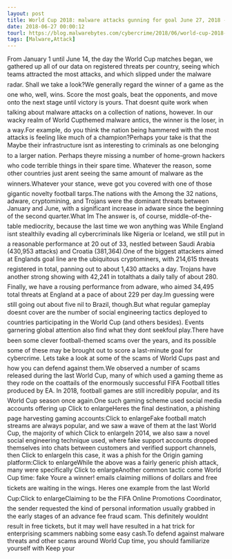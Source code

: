 ```yaml
---
layout: post
title: World Cup 2018: malware attacks gunning for goal June 27, 2018 - The World Cup is in full swing, and attackers are busy both on and off the pitch. Which of the competing nations are under fire from malware authors? Read on to find out.CONTINUE READING
date: 2018-06-27 00:00:12
tourl: https://blog.malwarebytes.com/cybercrime/2018/06/world-cup-2018-malware-attacks-gunning-for-goal/
tags: [Malware,Attack]
---
```

From January 1 until June 14, the day the World Cup matches began, we gathered up all of our data on registered threats per country, seeing which teams attracted the most attacks, and which slipped under the malware radar. Shall we take a look?We generally regard the winner of a game as the one who, well, wins. Score the most goals, beat the opponents, and move onto the next stage until victory is yours. That doesnt quite work when talking about malware attacks on a collection of nations, however. In our wacky realm of World Cupthemed malware antics, the winner is the loser, in a way.For example, do you think the nation being hammered with the most attacks is feeling like much of a champion?Perhaps your take is that the Maybe their infrastructure isnt as interesting to criminals as one belonging to a larger nation. Perhaps theyre missing a number of home-grown hackers who code terrible things in their spare time. Whatever the reason, some other countries just arent seeing the same amount of malware as the winners.Whatever your stance, weve got you covered with one of those gigantic novelty football tarps.The nations with the Among the 32 nations, adware, cryptomining, and Trojans were the dominant threats between January and June, with a significant increase in adware since the beginning of the second quarter.What Im The answer is, of course, middle-of-the-table mediocrity, because the last time we won anything was While England isnt stealthily evading all cybercriminals like Nigeria or Iceland, we still put in a reasonable performance at 20 out of 33, nestled between Saudi Arabia (430,953 attacks) and Croatia (381,364).One of the biggest attackers aimed at Englands goal line are the ubiquitous cryptominers, with 214,615 threats registered in total, panning out to about 1,430 attacks a day. Trojans have another strong showing with 42,241 in totalthats a daily tally of about 280. Finally, we have a rousing performance from adware, who aimed 34,495 total threats at England at a pace of about 229 per day.Im guessing were still going out about five nil to Brazil, though.But what regular gameplay doesnt cover are the number of social engineering tactics deployed to countries participating in the World Cup (and others besides). Events garnering global attention also find what they dont seekfoul play.There have been some clever football-themed scams over the years, and its possible some of these may be brought out to score a last-minute goal for cybercrime. Lets take a look at some of the scams of World Cups past and how you can defend against them.We observed a number of scams released during the last World Cup, many of which used a gaming theme as they rode on the coattails of the enormously successful FIFA Football titles produced by EA. In 2018, football games are still incredibly popular, and its World Cup season once again.One such gaming scheme used social media accounts offering up Click to enlargeHeres the final destination, a phishing page harvesting gaming accounts:Click to enlargeFake football match streams are always popular, and we saw a wave of them at the last World Cup, the majority of which Click to enlargeIn 2014, we also saw a novel social engineering technique used, where fake support accounts dropped themselves into chats between customers and verified support channels, then Click to enlargeIn this case, it was a phish for the Origin gaming platform:Click to enlargeWhile the above was a fairly generic phish attack, many were specifically Click to enlargeAnother common tactic come World Cup time: fake Youre a winner! emails claiming millions of dollars and free tickets are waiting in the wings. Heres one example from the last World Cup:Click to enlargeClaiming to be the FIFA Online Promotions Coordinator, the sender requested the kind of personal information usually grabbed in the early stages of an advance fee fraud scam. This definitely wouldnt result in free tickets, but it may well have resulted in a hat trick for enterprising scammers nabbing some easy cash.To defend against malware threats and other scams around World Cup time, you should familiarize yourself with Keep your 